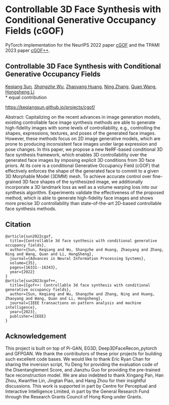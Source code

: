 # Controllable 3D Face Synthesis with Conditional Generative Occupancy Fields (cGOF)
PyTorch implementation for the NeurIPS 2022 paper [cGOF](https://arxiv.org/abs/2206.08361) and the TPAMI 2023 paper [cGOF++](https://arxiv.org/abs/2211.13251).

<!-- ![Avatar](assets/teaser.png) -->

## Controllable 3D Face Synthesis with Conditional Generative Occupancy Fields
[Keqiang Sun](https://keqiangsun.github.io)*, [Shangzhe Wu](https://elliottwu.com)*, [Zhaoyang Huang](https://drinkingcoder.github.io), [Ning Zhang](https://scholar.google.com/citations?user=Hy0rk7IAAAAJ&hl=zh-TW), [Quan Wang](https://scholar.google.com/citations?user=KmxEHm4AAAAJ&hl=zh-TW), [Hongsheng Li](https://www.ee.cuhk.edu.hk/~hsli/) \
\* equal contribution

https://keqiangsun.github.io/projects/cgof/

Abstract: Capitalizing on the recent advances in image generation models, existing controllable face image synthesis methods are able to generate high-fidelity images with some levels of controllability, e.g., controlling the shapes, expressions, textures, and poses of the generated face images. However, these methods focus on 2D image generative models, which are prone to producing inconsistent face images under large expression and pose changes. In this paper, we propose a new NeRF-based conditional 3D face synthesis framework, which enables 3D controllability over the generated face images by imposing explicit 3D conditions from 3D face priors. At its core is a conditional Generative Occupancy Field (cGOF) that effectively enforces the shape of the generated face to commit to a given 3D Morphable Model (3DMM) mesh. To achieve accurate control over fine-grained 3D face shapes of the synthesized image, we additionally incorporate a 3D landmark loss as well as a volume warping loss into our synthesis algorithm. Experiments validate the effectiveness of the proposed method, which is able to generate high-fidelity face images and shows more precise 3D controllability than state-of-the-art 2D-based controllable face synthesis methods.

## Citation
```
@article{sun2022cgof,
  title={Controllable 3d face synthesis with conditional generative occupancy fields},
  author={Sun, Keqiang and Wu, Shangzhe and Huang, Zhaoyang and Zhang, Ning and Wang, Quan and Li, HongSheng},
  journal={Advances in Neural Information Processing Systems},
  volume={35},
  pages={16331--16343},
  year={2022}
}
@article{sun2023cgof++,
  title={Cgof++: Controllable 3d face synthesis with conditional generative occupancy fields},
  author={Sun, Keqiang and Wu, Shangzhe and Zhang, Ning and Huang, Zhaoyang and Wang, Quan and Li, Hongsheng},
  journal={IEEE transactions on pattern analysis and machine intelligence},
  year={2023},
  publisher={IEEE}
}
```

## Acknowledgement
This project is built on top of Pi-GAN, EG3D, Deep3DFaceRecon_pytorch and GFPGAN. We thank the contributors of these prior projects for building such excellent code bases. We would like to thank Eric Ryan Chan for sharing the inversion script, Yu Deng for providing the evaluation code of the Disentanglement Score, and Jianzhu Guo for providing the pre-trained face reconstruction model. We are also indebted to thank Xingang Pan, Han Zhou, KwanYee Lin, Jingtan Piao, and Hang Zhou for their insightful discussions.
This work is supported in part by Centre for Perceptual and Interactive Intelligence Limited, in part by the General Research Fund through the Research Grants Council of Hong Kong under Grants.
